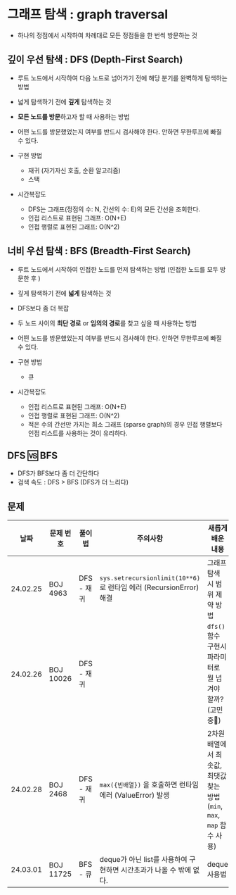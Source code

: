 # 그래프 탐색 : graph traversal
- 하나의 정점에서 시작하여 차례대로 모든 정점들을 한 번씩 방문하는 것

## 깊이 우선 탐색 : DFS (Depth-First Search)
- 루트 노드에서 시작하여 다음 노드로 넘어가기 전에 해당 분기를 완벽하게 탐색하는 방법
- 넓게 탐색하기 전에 **깊게** 탐색하는 것
- **모든 노드를 방문**하고자 할 때 사용하는 방법
- 어떤 노드를 방문했었는지 여부를 반드시 검사해야 한다. 안하면 무한루프에 빠질 수 있다.


- 구현 방법 
  - 재귀 (자기자신 호출, 순환 알고리즘) 
  - 스택
- 시간복잡도
  - DFS는 그래프(정점의 수: N, 간선의 수: E)의 모든 간선을 조회한다.
  - 인접 리스트로 표현된 그래프: O(N+E)
  - 인접 행렬로 표현된 그래프: O(N^2)

## 너비 우선 탐색 : BFS (Breadth-First Search)
- 루트 노드에서 시작하여 인접한 노드를 먼저 탐색하는 방법 (인접한 노드를 모두 방문한 후 )
- 깊게 탐색하기 전에 **넓게** 탐색하는 것
- DFS보다 좀 더 복잡
- 두 노드 사이의 **최단 경로** or **임의의 경로**를 찾고 싶을 때 사용하는 방법
- 어떤 노드를 방문했었는지 여부를 반드시 검사해야 한다. 안하면 무한루프에 빠질 수 있다.

- 구현 방법
  - 큐
- 시간복잡도
  - 인접 리스트로 표현된 그래프: O(N+E)
  - 인접 행렬로 표현된 그래프: O(N^2)
  - 적은 수의 간선만 가지는 희소 그래프 (sparse graph)의 경우 인접 행렬보다 인접 리스트를 사용하는 것이 유리하다.



## DFS 🆚 BFS
- DFS가 BFS보다 좀 더 간단하다
- 검색 속도 : DFS > BFS (DFS가 더 느리다)


## 문제
| 날짜       | 문제 번호     | 풀이법      | 주의사항                                                       | 새롭게 배운 내용                                           |
|----------|-----------|----------|------------------------------------------------------------|-----------------------------------------------------|
| 24.02.25 | BOJ 4963  | DFS - 재귀 | `sys.setrecursionlimit(10**6)`로 런타임 에러 (RecursionError) 해결 | 그래프 탐색 시 범위 제약 방법                                   |
| 24.02.26 | BOJ 10026 | DFS - 재귀 |                                                            | `dfs()` 함수 구현시 파라미터로 뭘 넘겨야 할까? (고민중🧐)              |
| 24.02.28 | BOJ 2468  | DFS - 재귀 | `max({빈배열})` 을 호출하면 런타임 에러 (ValueError) 발생                 | 2차원 배열에서 최솟값, 최댓값 찾는 방법 (`min`, `max`, `map` 함수 사용) |
| 24.03.01 | BOJ 11725 | BFS - 큐  | deque가 아닌 list를 사용하여 구현하면 시간초과가 나올 수 밖에 없다.                | deque 사용법                                           |
